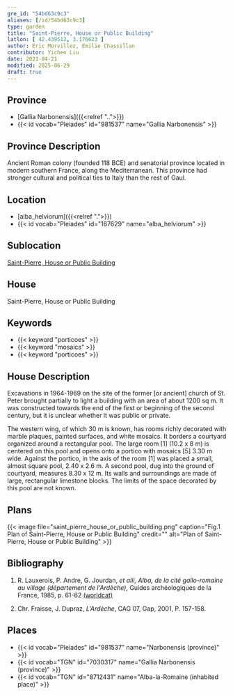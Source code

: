 ```yaml
---
gre_id: "54bd63c9c3"
aliases: [/id/54bd63c9c3]
type: garden
title: "Saint-Pierre, House or Public Building"
latlon: [ 42.439512, 3.176623 ]
author: Eric Morvillez, Emilie Chassillan
contributor: Yichen Liu
date: 2021-04-21
modified: 2025-06-29
draft: true
---
```


## Province

- [Gallia Narbonensis]({{<relref "..">}})
- {{< id vocab="Pleiades" id="981537" name="Gallia Narbonensis" >}}

## Province Description

Ancient Roman colony (founded 118 BCE) and senatorial province located in modern southern France, along the Mediterranean. This province had stronger cultural and political ties to Italy than the rest of Gaul.

## Location

- [alba_helviorum]({{<relref ".">}})
- {{< id vocab="Pleiades" id="167629" name="alba_helviorum" >}}

## Sublocation

[Saint-Pierre, House or Public Building](#)

## House

Saint-Pierre, House or Public Building

## Keywords

- {{< keyword "porticoes" >}}
- {{< keyword "mosaics" >}}
- {{< keyword "porticoes" >}}

## House Description

Excavations in 1964-1969 on the site of the former [or ancient] church of St. Peter brought partially to light a building with an area of about 1200 sq m.  It was constructed towards the end of the first or beginning of the second century, but it is unclear whether it was public or private.

The western wing, of which 30 m is known, has rooms richly decorated with marble plaques, painted surfaces, and white mosaics. It borders a courtyard organized around a rectangular pool. The large room [1] (10.2 x 8 m) is centered on this pool and opens onto a portico with mosaics [5] 3.30 m wide. Against the portico, in the axis of the room [1] was placed a small, almost square pool, 2.40 x 2.6 m.  A second pool, dug into the ground of courtyard, measures 8.30 x 12 m. Its walls and surroundings are made of large, rectangular limestone blocks. The limits of the space decorated by this pool are not known.

## Plans

{{< image file="saint_pierre_house_or_public_building.png" caption="Fig.1 Plan of Saint-Pierre, House or Public Building" credit="" alt="Plan of Saint-Pierre, House or Public Building" >}}

<!-- ## Dates -->

## Bibliography

1. R.  Lauxerois, P. Andre, G. Jourdan, *et  alii, Alba, de  la  cité  gallo-romaine  au  village  (département  de  l'Ardèche)*, Guides  archéologiques  de  la  France, 1985, p. 61-62 [(worldcat)](https://search.worldcat.org/title/241942050)

2. Chr. Fraisse, J. Dupraz, *L'Ardèche*, CAG 07, Gap, 2001, P. 157-158.

## Places

- {{< id vocab="Pleiades" id="981537" name="Narbonensis (province)" >}}
- {{< id vocab="TGN" id="7030317" name="Gallia Narbonensis (province)" >}}
- {{< id vocab="TGN" id="8712431" name="Alba-la-Romaine (inhabited place)" >}}
